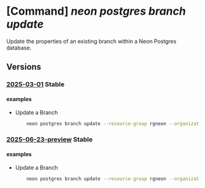 # [Command] _neon postgres branch update_

Update the properties of an existing branch within a Neon Postgres database.

## Versions

### [2025-03-01](/Resources/mgmt-plane/L3N1YnNjcmlwdGlvbnMve30vcmVzb3VyY2Vncm91cHMve30vcHJvdmlkZXJzL25lb24ucG9zdGdyZXMvb3JnYW5pemF0aW9ucy97fS9wcm9qZWN0cy97fS9icmFuY2hlcy97fQ==/2025-03-01.xml) **Stable**

<!-- mgmt-plane /subscriptions/{}/resourcegroups/{}/providers/neon.postgres/organizations/{}/projects/{}/branches/{} 2025-03-01 -->

#### examples

- Update a Branch
    ```bash
        neon postgres branch update --resource-group rgneon --organization-name org-cli-test --project-name old-frost-16758796 --project-id old-frost-16758796 --branch-name test-branch --entity-name test-branch2 --role-name test_role --database-name testneondb
    ```

### [2025-06-23-preview](/Resources/mgmt-plane/L3N1YnNjcmlwdGlvbnMve30vcmVzb3VyY2Vncm91cHMve30vcHJvdmlkZXJzL25lb24ucG9zdGdyZXMvb3JnYW5pemF0aW9ucy97fS9wcm9qZWN0cy97fS9icmFuY2hlcy97fQ==/2025-06-23-preview.xml) **Stable**

<!-- mgmt-plane /subscriptions/{}/resourcegroups/{}/providers/neon.postgres/organizations/{}/projects/{}/branches/{} 2025-06-23-preview -->

#### examples

- Update a Branch
    ```bash
        neon postgres branch update --resource-group rgneon --organization-name org-cli-test --project-name old-frost-16758796 --project-id old-frost-16758796 --branch-name test-branch --entity-name test-branch2 --role-name test_role --database-name testneondb
    ```
